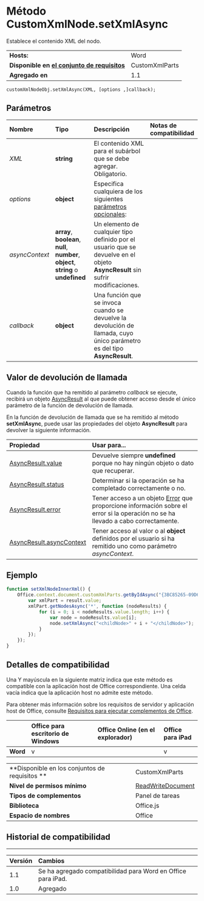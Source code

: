 
# Método CustomXmlNode.setXmlAsync
Establece el contenido XML del nodo.

|||
|:-----|:-----|
|**Hosts:**|Word|
|**Disponible en [el conjunto de requisitos](../../docs/overview/specify-office-hosts-and-api-requirements.md)**|CustomXmlParts|
|**Agregado en**|1.1|

```
customXmlNodeObj.setXmlAsync(XML, [options ,]callback);
```


## Parámetros



|**Nombre**|**Tipo**|**Descripción**|**Notas de compatibilidad**|
|:-----|:-----|:-----|:-----|
| _XML_|**string**|El contenido XML para el subárbol que se debe agregar. Obligatorio.||
| _options_|**object**|Especifica cualquiera de los siguientes [parámetros opcionales](../../docs/develop/asynchronous-programming-in-office-add-ins.md#passing-optional-parameters-to-asynchronous-methods):||
| _asyncContext_|**array**, **boolean**, **null**, **number**, **object**, **string** o **undefined**|Un elemento de cualquier tipo definido por el usuario que se devuelve en el objeto **AsyncResult** sin sufrir modificaciones.||
| _callback_|**object**|Una función que se invoca cuando se devuelve la devolución de llamada, cuyo único parámetro es del tipo **AsyncResult**.||

## Valor de devolución de llamada

Cuando la función que ha remitido al parámetro _callback_ se ejecute, recibirá un objeto [AsyncResult](../../reference/shared/asyncresult.md) al que puede obtener acceso desde el único parámetro de la función de devolución de llamada.

En la función de devolución de llamada que se ha remitido al método **setXmlAsync**, puede usar las propiedades del objeto **AsyncResult** para devolver la siguiente información.



|**Propiedad**|**Usar para...**|
|:-----|:-----|
|[AsyncResult.value](../../reference/shared/asyncresult.value.md)|Devuelve siempre **undefined** porque no hay ningún objeto o dato que recuperar.|
|[AsyncResult.status](../../reference/shared/asyncresult.status.md)|Determinar si la operación se ha completado correctamente o no.|
|[AsyncResult.error](../../reference/shared/asyncresult.error.md)|Tener acceso a un objeto [Error](../../reference/shared/error.md) que proporcione información sobre el error si la operación no se ha llevado a cabo correctamente.|
|[AsyncResult.asyncContext](../../reference/shared/asyncresult.asynccontext.md)|Tener acceso al valor o al **object** definidos por el usuario si ha remitido uno como parámetro _asyncContext_.|

## Ejemplo




```js
function setXmlNodeInnerXml() {
    Office.context.document.customXmlParts.getByIdAsync("{3BC85265-09D6-4205-B665-8EB239A8B9A1}", function (result) {
        var xmlPart = result.value;
        xmlPart.getNodesAsync('*', function (nodeResults) {
            for (i = 0; i < nodeResults.value.length; i++) {
                var node = nodeResults.value[i];
                node.setXmlAsync("<childNode>" + i + "</childNode>");
            }
        });
    });
}
```




## Detalles de compatibilidad


Una Y mayúscula en la siguiente matriz indica que este método es compatible con la aplicación host de Office correspondiente. Una celda vacía indica que la aplicación host no admite este método.

Para obtener más información sobre los requisitos de servidor y aplicación host de Office, consulte [Requisitos para ejecutar complementos de Office](../../docs/overview/requirements-for-running-office-add-ins.md).


||**Office para escritorio de Windows**|**Office Online (en el explorador)**|**Office para iPad**|
|:-----|:-----|:-----|:-----|
|**Word**|v||v|

|||
|:-----|:-----|
|**Disponible en los conjuntos de requisitos **|CustomXmlParts|
|**Nivel de permisos mínimo**|[ReadWriteDocument](../../docs/develop/requesting-permissions-for-api-use-in-content-and-task-pane-add-ins.md)|
|**Tipos de complementos**|Panel de tareas|
|**Biblioteca**|Office.js|
|**Espacio de nombres**|Office|

## Historial de compatibilidad



****


|**Versión**|**Cambios**|
|:-----|:-----|
|1.1|Se ha agregado compatibilidad para Word en Office para iPad.|
|1.0|Agregado|
